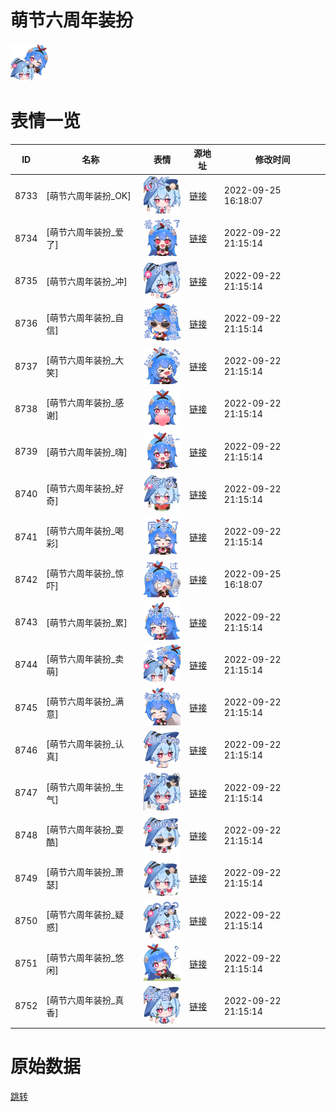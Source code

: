 # 萌节六周年装扮

<img src="./cover.png" height="60" alt="cover" />

# 表情一览

|ID|名称|表情|源地址|修改时间|
|----|----|----|----|----|
|8733|[萌节六周年装扮_OK]|<img src="./pic/008733_%5B萌节六周年装扮_OK%5D.png" height="60" alt="OK"/>|[链接](http://i0.hdslb.com/bfs/emote/cc5a838c50a1f1700f11d13be5e53169d30a1975.png)|2022-09-25 16:18:07|
|8734|[萌节六周年装扮_爱了]|<img src="./pic/008734_%5B萌节六周年装扮_爱了%5D.png" height="60" alt="爱了"/>|[链接](http://i0.hdslb.com/bfs/emote/f40bc3f7b44d889ce00743ce24ece1dc8c228f88.png)|2022-09-22 21:15:14|
|8735|[萌节六周年装扮_冲]|<img src="./pic/008735_%5B萌节六周年装扮_冲%5D.png" height="60" alt="冲"/>|[链接](http://i0.hdslb.com/bfs/emote/15f1d9357b5276bb05a06b2f17f6d0117c669688.png)|2022-09-22 21:15:14|
|8736|[萌节六周年装扮_自信]|<img src="./pic/008736_%5B萌节六周年装扮_自信%5D.png" height="60" alt="自信"/>|[链接](http://i0.hdslb.com/bfs/emote/d44d66a8b67dfe9fcce0fa86f207c1701b5c730d.png)|2022-09-22 21:15:14|
|8737|[萌节六周年装扮_大笑]|<img src="./pic/008737_%5B萌节六周年装扮_大笑%5D.png" height="60" alt="大笑"/>|[链接](http://i0.hdslb.com/bfs/emote/52427d2e55f598eb811dd6936d4328677a75ec6e.png)|2022-09-22 21:15:14|
|8738|[萌节六周年装扮_感谢]|<img src="./pic/008738_%5B萌节六周年装扮_感谢%5D.png" height="60" alt="感谢"/>|[链接](http://i0.hdslb.com/bfs/emote/b72fcd247849fc4ea5a20d12ea26c37ad8374e96.png)|2022-09-22 21:15:14|
|8739|[萌节六周年装扮_嗨]|<img src="./pic/008739_%5B萌节六周年装扮_嗨%5D.png" height="60" alt="嗨"/>|[链接](http://i0.hdslb.com/bfs/emote/8ba3621156babe87557bc597b30c0ab8d72811fa.png)|2022-09-22 21:15:14|
|8740|[萌节六周年装扮_好奇]|<img src="./pic/008740_%5B萌节六周年装扮_好奇%5D.png" height="60" alt="好奇"/>|[链接](http://i0.hdslb.com/bfs/emote/c5e834f8b736e785f16fab867af38f52f9a6735d.png)|2022-09-22 21:15:14|
|8741|[萌节六周年装扮_喝彩]|<img src="./pic/008741_%5B萌节六周年装扮_喝彩%5D.png" height="60" alt="喝彩"/>|[链接](http://i0.hdslb.com/bfs/emote/49e70acae4eb7970ce2af8adf73de62023dd3244.png)|2022-09-22 21:15:14|
|8742|[萌节六周年装扮_惊吓]|<img src="./pic/008742_%5B萌节六周年装扮_惊吓%5D.png" height="60" alt="惊吓"/>|[链接](http://i0.hdslb.com/bfs/emote/cef3e81fd3a40e156f9fdcce1ec91980bde2ec8e.png)|2022-09-25 16:18:07|
|8743|[萌节六周年装扮_累]|<img src="./pic/008743_%5B萌节六周年装扮_累%5D.png" height="60" alt="累"/>|[链接](http://i0.hdslb.com/bfs/emote/a2394984db4558b28151f9208cfcfeec06779938.png)|2022-09-22 21:15:14|
|8744|[萌节六周年装扮_卖萌]|<img src="./pic/008744_%5B萌节六周年装扮_卖萌%5D.png" height="60" alt="卖萌"/>|[链接](http://i0.hdslb.com/bfs/emote/f76f52951154661b212692f9d8b888f68c5d8f78.png)|2022-09-22 21:15:14|
|8745|[萌节六周年装扮_满意]|<img src="./pic/008745_%5B萌节六周年装扮_满意%5D.png" height="60" alt="满意"/>|[链接](http://i0.hdslb.com/bfs/emote/15a3c45e09bc2af754da65087117ca72a2f60d1d.png)|2022-09-22 21:15:14|
|8746|[萌节六周年装扮_认真]|<img src="./pic/008746_%5B萌节六周年装扮_认真%5D.png" height="60" alt="认真"/>|[链接](http://i0.hdslb.com/bfs/emote/867decac7a19f02f83bdb7e09bb72ea915a58c9e.png)|2022-09-22 21:15:14|
|8747|[萌节六周年装扮_生气]|<img src="./pic/008747_%5B萌节六周年装扮_生气%5D.png" height="60" alt="生气"/>|[链接](http://i0.hdslb.com/bfs/emote/cfad7a20eb04d25137eab548ecc942cfb3fbd7a9.png)|2022-09-22 21:15:14|
|8748|[萌节六周年装扮_耍酷]|<img src="./pic/008748_%5B萌节六周年装扮_耍酷%5D.png" height="60" alt="耍酷"/>|[链接](http://i0.hdslb.com/bfs/emote/931247297dc44a00b476feb772b16f45b33431e1.png)|2022-09-22 21:15:14|
|8749|[萌节六周年装扮_萧瑟]|<img src="./pic/008749_%5B萌节六周年装扮_萧瑟%5D.png" height="60" alt="萧瑟"/>|[链接](http://i0.hdslb.com/bfs/emote/c682312b986c3f0f0df5f3614bd641499a661c45.png)|2022-09-22 21:15:14|
|8750|[萌节六周年装扮_疑惑]|<img src="./pic/008750_%5B萌节六周年装扮_疑惑%5D.png" height="60" alt="疑惑"/>|[链接](http://i0.hdslb.com/bfs/emote/972b064ebb03c04c30267c0554f5dd46b6067b52.png)|2022-09-22 21:15:14|
|8751|[萌节六周年装扮_悠闲]|<img src="./pic/008751_%5B萌节六周年装扮_悠闲%5D.png" height="60" alt="悠闲"/>|[链接](http://i0.hdslb.com/bfs/emote/1b4d86d184e89c5b8c2e1c5f4d50bed70d43765a.png)|2022-09-22 21:15:14|
|8752|[萌节六周年装扮_真香]|<img src="./pic/008752_%5B萌节六周年装扮_真香%5D.png" height="60" alt="真香"/>|[链接](http://i0.hdslb.com/bfs/emote/8a05489c59c51aa4d474d8917a7f04ef84518093.png)|2022-09-22 21:15:14|

# 原始数据

[跳转](./raw.json)

